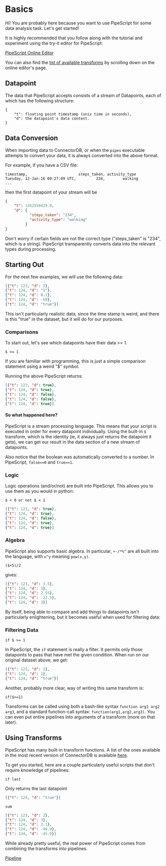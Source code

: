 # Basics

Hi! You are probably here because you want to use PipeScript for some data analysis task. Let's get started!

It is highly recommended that you follow along with the tutorial and experiment using the try-it editor for PipeScript:

<a href="/pipescript" class="button alt"><i class="fa fa-pencil-square-o"></i> PipeScript Online Editor</a>

You can also find the [list of available transforms](/pipescript/#transforms) by scrolling down on the online editor's page.

## Datapoint

The data that PipeScript accepts consists of a stream of Datapoints, each of which has the following structure:

```
{
    "t": floating point timestamp (unix time in seconds),
    "d": the datapoint's data content.
}
```


## Data Conversion
When importing data to ConnectorDB, or when the `pipes` executable attempts to convert your data, it is always converted into the above format.

For example, if you have a CSV file:

```
timestamp,                       steps_taken, activity_type
Tuesday, 12-Jan-16 00:27:09 UTC,         234,        walking
...
```

then the first datapoint of your stream will be

```json
{
    "t": 1452558429.0,
    "d": {
           "steps_taken": "234",
           "activity_type": "walking"
         }
}
```

Don't worry if certain fields are not the correct type ("steps_taken" is "234", which is a string). PipeScript transparently converts data into the relevant types during processing.

## Starting Out

For the next few examples, we will use the following data:

```json
[{"t": 123, "d": 2},
{"t": 124, "d": "1"},
{"t": 124, "d": 0.1},
{"t": 124, "d": -50},
{"t": 124, "d": "true"}]
```

This isn't particularly realistic data, since the time stamp is weird, and there is this "true" in the dataset, but it will do for our purposes.

### Comparisons

To start out, let's see which datapoints have their data >= 1.

```
$ >= 1
```

If you are familiar with programming, this is just a simple comparison statement using a weird "$" symbol.

Running the above PipeScript returns:

```json
[{"t": 123, "d": true},
{"t": 124, "d": true},
{"t": 124, "d": false},
{"t": 124, "d": false},
{"t": 124, "d": true}]
```

#### So what happened here?

PipeScript is a stream processing language. This means that your script is executed in order for every datapoint individually. Using the built-in `$` transform, which is the identity (ie, it always just returns the datapoint it gets), we can get our result in the data section of a new stream of datapoints.

Also notice that the boolean was automatically converted to a number. In PipeScript, `false==0` and `true==1`.

### Logic

Logic operations (and/or/not) are built into PipeScript. This allows you to use them as you would in python:

```
$ < 0 or not $ < 1
```

```json
[{"t": 123, "d": true},
{"t": 124, "d": true},
{"t": 124, "d": false},
{"t": 124, "d": true},
{"t": 124, "d": true}]
```

### Algebra

PipeScript also supports basic algebra. In particular, `+-/*%^` are all built into the language, with `x^y` meaning `pow(x,y)`.

```
($+5)/2
```

gives:

```json
[{"t": 123, "d": 3.5},
{"t": 124, "d": 3},
{"t": 124, "d": 2.55},
{"t": 124, "d": -22.5},
{"t": 124, "d": 3}]
```

By itself, being able to compare and add things to datapoints isn't particularly enlightening, but it becomes useful when used for filtering data:

### Filtering Data

```
if $ >= 1
```

In PipeScript, the `if` statement is really a filter. It permits only those datapoints to pass that have met the given condition. When run on our original dataset above, we get:

```json
[{"t": 123, "d": 2},
{"t": 124, "d": 1},
{"t": 124, "d": "true"}]
```

Another, probably more clear, way of writing this same transform is:
```
if($>=1)
```
Transforms can be called using both a bash-like syntax `function arg1 arg2 arg3`, and a standard function-call syntax: `function(arg1,arg2,arg3)`. You can even put entire pipelines into arguments of a transform (more on that later).

## Using Transforms

PipeScript has many built-in transform functions. A list of the ones available in the most recent version of ConnectorDB is available [here](https://connectordb.github.io/docs/transforms.html).

To get you started, here are a couple particularly useful scripts that don't require knowledge of pipelines:

```
if last
```
Only returns the last datapoint

```json
[{"t": 124, "d": "true"}]
```

```
sum
```

```json
[{"t": 123, "d": 2},
{"t": 124, "d": 3},
{"t": 124, "d": 3.1},
{"t": 124, "d": -46.9},
{"t": 124, "d": -45.9}]
```


While already pretty useful, the real power of PipeScript comes from combining the transforms into pipelines.

<a href="./pipeline.html" class="button alt">Pipeline <i class="fa fa-arrow-right"></i></a>
